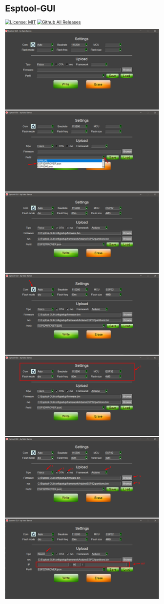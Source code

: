 # Esptool-GUI
[![License: MIT](https://img.shields.io/badge/License-MIT-yellow.svg)](https://opensource.org/licenses/MIT)
[![Github All Releases](https://img.shields.io/github/downloads/italobbarros/Esptool-GUI/total.svg)]()


![Image 1](doc/img/img1.png)
![Image 2](doc/img/img2.png)
![Image 3](doc/img/img3.png)
![Image 4](doc/img/img4.png)
![Image 5](doc/img/img5.png)
![Image 6](doc/img/img6.png)
![Image 7](doc/img/img7.png)
